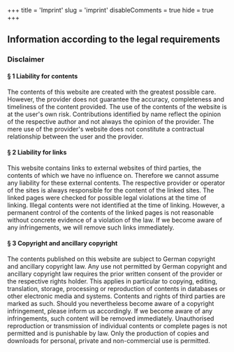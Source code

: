 +++
title = 'Imprint'
slug = 'imprint'
disableComments = true
hide = true
+++

## Information according to the legal requirements

### Disclaimer

#### § 1 Liability for contents

The contents of this website are created with the greatest possible care. However, the provider does not guarantee the accuracy, completeness and timeliness of the content provided. The use of the contents of the website is at the user's own risk. Contributions identified by name reflect the opinion of the respective author and not always the opinion of the provider. The mere use of the provider's website does not constitute a contractual relationship between the user and the provider.

#### § 2 Liability for links

This website contains links to external websites of third parties, the contents of which we have no influence on. Therefore we cannot assume any liability for these external contents. The respective provider or operator of the sites is always responsible for the content of the linked sites. The linked pages were checked for possible legal violations at the time of linking. Illegal contents were not identified at the time of linking. However, a permanent control of the contents of the linked pages is not reasonable without concrete evidence of a violation of the law. If we become aware of any infringements, we will remove such links immediately.

#### § 3 Copyright and ancillary copyright

The contents published on this website are subject to German copyright and ancillary copyright law. Any use not permitted by German copyright and ancillary copyright law requires the prior written consent of the provider or the respective rights holder. This applies in particular to copying, editing, translation, storage, processing or reproduction of contents in databases or other electronic media and systems. Contents and rights of third parties are marked as such. Should you nevertheless become aware of a copyright infringement, please inform us accordingly. If we become aware of any infringements, such content will be removed immediately. Unauthorised reproduction or transmission of individual contents or complete pages is not permitted and is punishable by law. Only the production of copies and downloads for personal, private and non-commercial use is permitted.